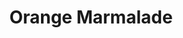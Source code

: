--- 
title: "Orange Marmalade"
publishdate: "2019-7-10T16:48:46+02:00"
src: "https://365manga.net/manga/orange-marmalade"
image: "https://data.365manga.net/images/thumbnails/15765-orange-marmalade.jpg"
description: "Vampires have evolved and don't rely on human blood anymore. They now co-exist secretly as normal citizens even though they are still feared and discriminated against by the society. So what happens to a female vampire trying to live a normal school life when she meets the most popular boy in school and accidentally nips his neck?"
---